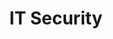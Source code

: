 ---
title: IT Security
menu:
  sidebar:
    name: IT-Security
    identifier: itsec
    parent: blog
    weight: 11
---